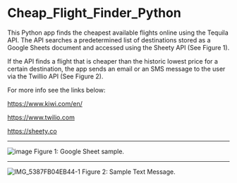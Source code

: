 # Cheap_Flight_Finder_Python


This Python app finds the cheapest available flights online using the Tequila API. The API searches a predetermined list of destinations stored as a Google Sheets document and accessed using the Sheety API (See Figure 1). 

If the API finds a flight that is cheaper than the historic lowest price for a certain destination, the app sends an email or an SMS message to the user via the Twillio API (See Figure 2).

For more info see the links below:

https://www.kiwi.com/en/

https://www.twilio.com

https://sheety.co


***

![image](https://user-images.githubusercontent.com/76194492/183331367-d112e853-7d4d-4e4f-a4b0-7c25d462a84d.png)
Figure 1: Google Sheet sample.

***

![IMG_5387FB04EB44-1](https://user-images.githubusercontent.com/76194492/183343141-3dae83f3-4762-4a49-81de-0b4c36176d0a.jpeg)
Figure 2: Sample Text Message.
